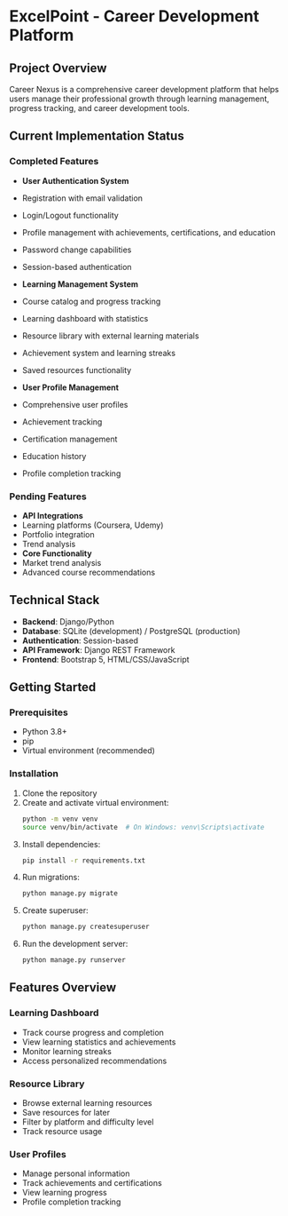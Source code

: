 # ExcelPoint - Career Development Platform

## Project Overview
Career Nexus is a comprehensive career development platform that helps users manage their professional growth through learning management, progress tracking, and career development tools.

## Current Implementation Status

### Completed Features
- **User Authentication System**
 - Registration with email validation
 - Login/Logout functionality
 - Profile management with achievements, certifications, and education
 - Password change capabilities
 - Session-based authentication

- **Learning Management System**
 - Course catalog and progress tracking
 - Learning dashboard with statistics
 - Resource library with external learning materials
 - Achievement system and learning streaks
 - Saved resources functionality

- **User Profile Management**
 - Comprehensive user profiles
 - Achievement tracking
 - Certification management
 - Education history
 - Profile completion tracking

### Pending Features
- **API Integrations**
 - Learning platforms (Coursera, Udemy)
 - Portfolio integration
 - Trend analysis
- **Core Functionality**
 - Market trend analysis
 - Advanced course recommendations

## Technical Stack
- **Backend**: Django/Python
- **Database**: SQLite (development) / PostgreSQL (production)
- **Authentication**: Session-based
- **API Framework**: Django REST Framework
- **Frontend**: Bootstrap 5, HTML/CSS/JavaScript

## Getting Started

### Prerequisites
- Python 3.8+
- pip
- Virtual environment (recommended)

### Installation
1. Clone the repository
2. Create and activate virtual environment:
   ```bash
   python -m venv venv
   source venv/bin/activate  # On Windows: venv\Scripts\activate
   ```
3. Install dependencies:
   ```bash
   pip install -r requirements.txt
   ```
4. Run migrations:
   ```bash
   python manage.py migrate
   ```
5. Create superuser:
   ```bash
   python manage.py createsuperuser
   ```
6. Run the development server:
   ```bash
   python manage.py runserver
   ```

## Features Overview

### Learning Dashboard
- Track course progress and completion
- View learning statistics and achievements
- Monitor learning streaks
- Access personalized recommendations

### Resource Library
- Browse external learning resources
- Save resources for later
- Filter by platform and difficulty level
- Track resource usage

### User Profiles
- Manage personal information
- Track achievements and certifications
- View learning progress
- Profile completion tracking

